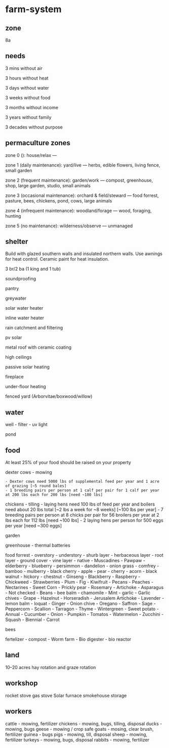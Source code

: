 # farm-system

## zone

  8a


## needs

  3 mins without air
  
  3 hours without heat
  
  3 days without water
  
  3 weeks without food
  
  3 months without income
  
  3 years without family
  
  3 decades without purpose


## permaculture zones
  
  zone 0 (): house/relax — 
  
  zone 1 (daily maintenance): yard/live — herbs, edible flowers, living fence, small garden 
  
  zone 2 (frequent maintenance): garden/work — compost, greenhouse, shop, large garden, studio, small animals
  
  zone 3 (occasional maintenance): orchard & field/steward — food forrest, pasture, bees, chickens, pond, cows, large animals
  
  zone 4 (infrequent maintenance): woodland/forage —  wood, foraging, hunting
  
  zone 5 (no maintenance): wilderness/observe — unmanaged


## shelter
  
  Build with glazed southern walls and insulated northern walls. Use awnings for heat control. Ceramic paint for heat insulation.
  
  3 br/2 ba (1 king and 1 tub) 
  
  soundproofing
  
  pantry
  
  greywater
  
  solar water heater
  
  inline water heater
  
  rain catchment and filtering
  
  pv solar
  
  metal roof with ceramic coating
  
  high ceilings
  
  passive solar heating
  
  fireplace
  
  under-floor heating
  
  fenced yard (Arborvitae/boxwood/willow)


## water
  
  well
    - filter
    - uv light
  
  pond


## food

  At least 25% of your food should be raised on your property
  
  dexter cows - mowing
  
    - Dexter cows need 5000 lbs of supplemental feed per year and 1 acre of grazing [~5 round bales]
    - 1 breeding pairs per person at 1 calf per pair for 1 calf per year at 200 lbs each for 200 lbs [need ~100 lbs]
    
  chickens - tilling
    - laying hens need 100 lbs of feed per year and boilers need about 20 lbs total [~2 lbs a week for ~8 weeks] [~100 lbs per year]
    - 7 breeding pairs per person at 8 chicks per pair for 56 broilers per year at 2 lbs each for 112 lbs [need ~100 lbs]
    - 2 laying hens per person for 500 eggs per year [need ~300 eggs]
  
  garden
  
  greenhouse
    - thermal batteries
  
  food forrest
    - overstory
    - understory
    - shurb layer
    - herbaceous layer
    - root layer
    - ground cover
    - vine layer
    - native
      - Muscadines
      - Pawpaw
      - elderberry
      - blueberry
      - persimmon
      - dandelion
      - onion grass
      - comfrey
      - bamboo
      - mulberry
      - black cherry
      - apple
      - pear
      - cherry
      - acorn
      - black walnut
      - hickory
      - chestnut
      - Ginseng
      - Blackberry
      - Raspberry
      - Chickweed
      - Strawberries
      - Plum
      - Fig
      - Kiwifruit
      - Pecans
      - Peaches
      - Nectarines
      - Sweet Corn
      - Prickly pear
      - Rosemary
      - Artichoke
      - Asparagus
    - Not checked
      - Beans
      - bee balm
      - chamomile
      - Mint
      - garlic
      - Garlic chives
      - Grape
      - Hazelnut
      - Horseradish
      - Jerusalem Artichoke
      - Lavender
      - lemon balm
      - loquat
      - Ginger
      - Onion chive
      - Oregano
      - Saffron
      - Sage
      - Peppercorn
      - Scallion
      - Tarragon
      - Thyme
      - Wintergreen
      - Sweet potato
    - Annual
      - Cucumber
      - Onion
      - Pumpkin
      - Tomatos
      - Watermelon
      - Zucchini
      - Squash
    - Biennial
      - Carrot
      
  bees
  
  fertelizer
    - compost
    - Worm farm
    - Bio digester
    - bio reactor


## land
  10–20 acres
  hay rotation and graze rotation

## workshop
  rocket stove
  gas stove
  Solar furnace
  smokehouse
  storage
  
## workers
  cattle - mowing, fertilizer
  chickens - mowing, bugs, tilling, disposal
  ducks - mowing, bugs
  geese - mowing / crop safe
  goats - mosing, clear brush, fertilizer
  guinea - bugs
  pigs - mowing, till, disposal
  sheep - mowing, fertilizer
  turkeys - mowing, bugs, disposal
  rabbits - mowing, fertilizer
  
  




  
